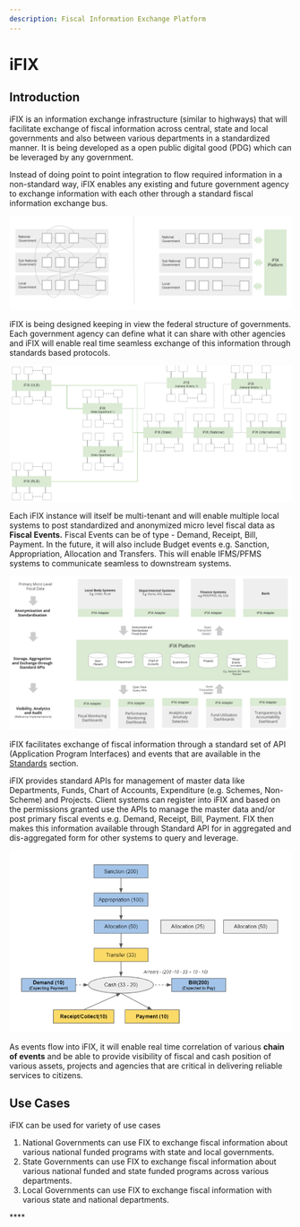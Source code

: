 ```yaml
---
description: Fiscal Information Exchange Platform
---
```


# iFIX

## Introduction

iFIX is an information exchange infrastructure \(similar to highways\) that will facilitate exchange of fiscal information across central, state and local governments and also between various departments in a standardized manner.  It is being developed as a open public digital good \(PDG\) which can be leveraged by any government. 

Instead of doing point to point integration to flow required information in a non-standard way, iFIX enables any existing and future government agency to exchange information with each other through a standard fiscal information exchange bus. 

![Point to Point vs Bus Based Integration](.gitbook/assets/image%20%2842%29.png)

iFIX is being designed keeping in view the federal structure of governments. Each government agency can define what it can share with other agencies and iFIX will enable real time seamless exchange of this information through standards based protocols.

![](.gitbook/assets/image%20%2816%29.png)

Each iFIX instance will itself be multi-tenant and will enable multiple local systems to post standardized and anonymized micro level fiscal data as **Fiscal Events.** Fiscal Events can be of type - Demand, Receipt, Bill, Payment. In the future, it will also include Budget events e.g. Sanction, Appropriation, Allocation and Transfers. This will enable IFMS/PFMS systems to communicate seamless to downstream systems.

![](.gitbook/assets/image%20%2838%29.png)

iFIX facilitates exchange of fiscal information through a standard set of API \(Application Program Interfaces\)  and events that are available in the [Standards](platform/standards/) section.

iFIX provides standard APIs for management of master data like Departments, Funds, Chart of Accounts, Expenditure \(e.g. Schemes, Non-Scheme\) and Projects. Client systems can register into iFIX and based on the permissions granted use the APIs to manage the master data and/or post primary fiscal events e.g. Demand, Receipt, Bill, Payment. FIX then makes this information available through Standard API for in aggregated and dis-aggregated form for other systems to query and leverage.

![Chain of Events](.gitbook/assets/image%20%2850%29.png)

As events flow into iFIX, it will enable real time correlation of various **chain of events** and be able to provide visibility of fiscal and cash position of various assets, projects and agencies that are critical in delivering reliable services to citizens. 

## Use Cases

iFIX can be used for variety of use cases 

1. National Governments can use FIX to exchange fiscal information about various national funded programs with state and local governments.
2. State Governments can use FIX to exchange fiscal information about various national funded and state funded programs across various departments.
3. Local Governments can use FIX to exchange fiscal information with various state and national departments. 

\*\*\*\*


